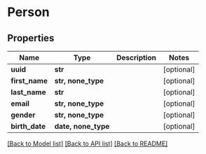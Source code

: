 # Person

## Properties
Name | Type | Description | Notes
------------ | ------------- | ------------- | -------------
**uuid** | **str** |  | [optional] 
**first_name** | **str, none_type** |  | [optional] 
**last_name** | **str** |  | [optional] 
**email** | **str, none_type** |  | [optional] 
**gender** | **str, none_type** |  | [optional] 
**birth_date** | **date, none_type** |  | [optional] 

[[Back to Model list]](../README.md#documentation-for-models) [[Back to API list]](../README.md#documentation-for-api-endpoints) [[Back to README]](../README.md)


